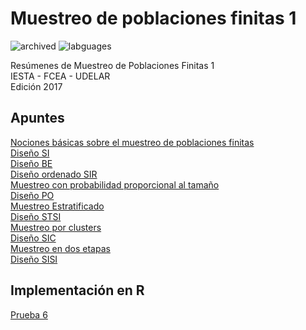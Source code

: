 # Muestreo de poblaciones finitas 1

![archived](https://img.shields.io/badge/lifecycle-archived-red.svg)
![labguages](https://img.shields.io/github/languages/count/daczarne/muestreo1)

Resúmenes de Muestreo de Poblaciones Finitas 1  
IESTA - FCEA - UDELAR  
Edición 2017  

## Apuntes

[Nociones básicas sobre el muestreo de poblaciones finitas](https://github.com/daczarne/muestreo1/blob/master/Resumenes/01_intro/01_intro.pdf)  
[Diseño SI](https://github.com/daczarne/muestreo1/blob/master/Resumenes/02_si/02_si.pdf)  
[Diseño BE](https://github.com/daczarne/muestreo1/blob/master/Resumenes/03_be/03_be.pdf)  
[Diseño ordenado SIR](https://github.com/daczarne/muestreo1/blob/master/Resumenes/04_sir/04_sir.pdf)  
[Muestreo con probabilidad proporcional al tamaño](https://github.com/daczarne/muestreo1/blob/master/Resumenes/06_prob_prop/06_prob_prop.pdf)  
[Diseño PO](https://github.com/daczarne/muestreo1/blob/master/Resumenes/07_po/07_po.pdf)  
[Muestreo Estratificado](https://github.com/daczarne/muestreo1/blob/master/Resumenes/08_estrat/08_estrat.pdf)  
[Diseño STSI](https://github.com/daczarne/muestreo1/blob/master/Resumenes/09_stsi/09_stsi.pdf)  
[Muestreo por clusters](https://github.com/daczarne/muestreo1/blob/master/Resumenes/10_clusters/10_clusters.pdf)  
[Diseño SIC](https://github.com/daczarne/muestreo1/blob/master/Resumenes/11_sic/11_sic.pdf)  
[Muestreo en dos etapas](https://github.com/daczarne/muestreo1/blob/master/Resumenes/12_dos_etapas/12_dos_etapas.pdf)  
[Diseño SISI](https://github.com/daczarne/muestreo1/blob/master/Resumenes/13_sisi/13_sisi.pdf)  

## Implementación en R

[Prueba 6](https://github.com/daczarne/muestreo1/blob/master/Parciales/Prueba%206/Informe_prueba_6.pdf)
